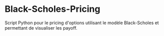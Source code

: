 # Black-Scholes-Pricing
Script Python pour le pricing d'options utilisant le modèle Black-Scholes et permettant de visualiser les payoff.
